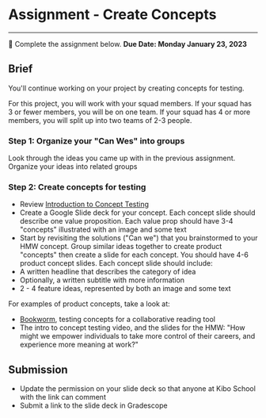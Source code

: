 
# Assignment - Create Concepts
-----
<aside>
  
  📝 Complete the assignment below. **Due Date: Monday January 23, 2023**
 
</aside>

## Brief
You'll continue working on your project by creating concepts for testing. 

For this project, you will work with your squad members. If your squad has 3 or fewer members, you will be on one team. If your squad has 4 or more members, you will split up into two teams of 2-3 people. 

### Step 1: Organize your "Can Wes" into groups
Look through the ideas you came up with in the previous assignment. Organize your ideas into related groups

### Step 2: Create concepts for testing
- Review [Introduction to Concept Testing](https://docs.google.com/presentation/d/1HupFgAqn4vdnvWIXo3l1WO4BhNeKDB5SAlECkZExcxY/edit)
- Create a Google Slide deck for your concept. Each concept slide should describe one value proposition. Each value prop should have 3-4 "concepts" illustrated with an image and some text
- Start by revisiting the solutions ("Can we") that you brainstormed to your HMW concept. Group similar ideas together to create product "concepts" then create a slide for each concept. You should have 4-6 product concept slides. Each concept slide should include:
- A written headline that describes the category of idea
- Optionally, a written subtitle with more information
- 2 - 4 feature ideas, represented by both an image and some text 

For examples of product concepts, take a look at:
- [Bookworm](https://docs.google.com/presentation/d/1CaFZErNJJdSBo8OQ2soClA7eNRiv4fnErAyUyd80fUw/edit), testing concepts for a collaborative reading tool
- The intro to concept testing video, and the slides for the HMW: "How might we empower individuals to take more control of their careers, and experience more meaning at work?"

## Submission
- Update the permission on your slide deck so that anyone at Kibo School with the link can comment
- Submit a link to the slide deck in Gradescope
